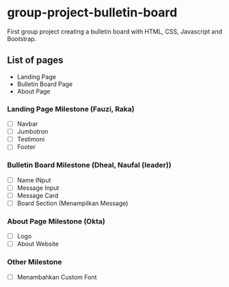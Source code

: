 # group-project-bulletin-board
First group project creating a bulletin board with HTML, CSS, Javascript and Bootstrap.

## List of pages
- Landing Page
- Bulletin Board Page
- About Page

### Landing Page Milestone (Fauzi, Raka)
- [ ] Navbar
- [ ] Jumbotron
- [ ] Testimoni
- [ ] Footer

### Bulletin Board Milestone (Dheal, Naufal (leader))
- [ ] Name INput
- [ ] Message Input
- [ ] Message Card
- [ ] Board Section (Menampilkan Message)

### About Page Milestone (Okta)
- [ ] Logo
- [ ] About Website

### Other Milestone
- [ ] Menambahkan Custom Font
